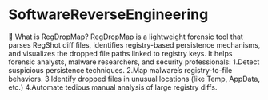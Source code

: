 # SoftwareReverseEngineering
📖 What is RegDropMap?
    RegDropMap is a lightweight forensic tool that parses RegShot diff files, identifies registry-based persistence mechanisms, and visualizes the dropped file paths linked to registry keys. It helps forensic analysts, malware researchers, and security professionals:
  1.Detect suspicious persistence techniques.
  2.Map malware’s registry-to-file behaviors.
  3.Identify dropped files in unusual locations (like Temp, AppData, etc.)
  4.Automate tedious manual analysis of large registry diffs.

